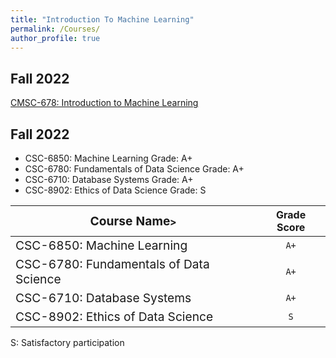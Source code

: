 ```yaml
---
title: "Introduction To Machine Learning"
permalink: /Courses/
author_profile: true
---
```


## Fall 2022
[CMSC-678: Introduction to Machine Learning](https://manasgaur.github.io/CMSC-678/)

## Fall 2022  
* CSC-6850: Machine Learning                 Grade: A+  
* CSC-6780: Fundamentals of Data Science     Grade: A+  
* CSC-6710: Database Systems                 Grade: A+  
* CSC-8902: Ethics of Data Science           Grade: S


|<span style="font-size: larger">**Course Name**</span>>                        | **Grade Score**    |
|-------------------------------------------------------------------------------|:------------------:|
|<span style="font-size: larger">CSC-6850: Machine Learning</span>              |        `A+`        |
|<span style="font-size: larger">CSC-6780: Fundamentals of Data Science</span>  |        `A+`        |
|<span style="font-size: larger">CSC-6710: Database Systems</span>              |        `A+`        |
|<span style="font-size: larger">CSC-8902: Ethics of Data Science</span>        |         `S`        |


S: Satisfactory participation